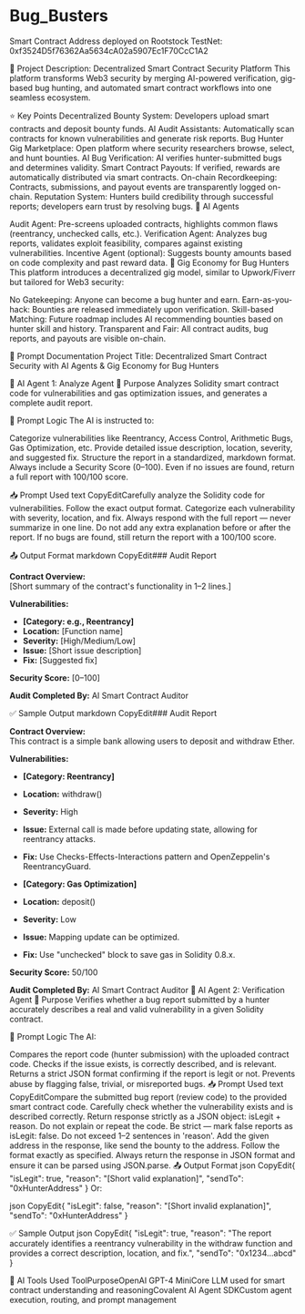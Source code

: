 # Bug_Busters 

Smart Contract Address deployed on Rootstock TestNet: 0xf3524D5f76362Aa5634cA02a5907Ec1F70CcC1A2

🔐 Project Description: Decentralized Smart Contract Security Platform
This platform transforms Web3 security by merging AI-powered verification, gig-based bug hunting, and automated smart contract workflows into one seamless ecosystem.

⭐ Key Points
Decentralized Bounty System: Developers upload smart contracts and deposit bounty funds.
AI Audit Assistants: Automatically scan contracts for known vulnerabilities and generate risk reports.
Bug Hunter Gig Marketplace: Open platform where security researchers browse, select, and hunt bounties.
AI Bug Verification: AI verifies hunter-submitted bugs and determines validity.
Smart Contract Payouts: If verified, rewards are automatically distributed via smart contracts.
On-chain Recordkeeping: Contracts, submissions, and payout events are transparently logged on-chain.
Reputation System: Hunters build credibility through successful reports; developers earn trust by resolving bugs.
🤖 AI Agents

Audit Agent: Pre-screens uploaded contracts, highlights common flaws (reentrancy, unchecked calls, etc.).
Verification Agent: Analyzes bug reports, validates exploit feasibility, compares against existing vulnerabilities.
Incentive Agent (optional): Suggests bounty amounts based on code complexity and past reward data.
💼 Gig Economy for Bug Hunters
This platform introduces a decentralized gig model, similar to Upwork/Fiverr but tailored for Web3 security:

No Gatekeeping: Anyone can become a bug hunter and earn.
Earn-as-you-hack: Bounties are released immediately upon verification.
Skill-based Matching: Future roadmap includes AI recommending bounties based on hunter skill and history.
Transparent and Fair: All contract audits, bug reports, and payouts are visible on-chain.

🔧 Prompt Documentation
Project Title: Decentralized Smart Contract Security with AI Agents & Gig Economy for Bug Hunters

🤖 AI Agent 1: Analyze Agent
📌 Purpose
Analyzes Solidity smart contract code for vulnerabilities and gas optimization issues, and generates a complete audit report.

🧠 Prompt Logic
The AI is instructed to:

Categorize vulnerabilities like Reentrancy, Access Control, Arithmetic Bugs, Gas Optimization, etc.
Provide detailed issue description, location, severity, and suggested fix.
Structure the report in a standardized, markdown format.
Always include a Security Score (0–100).
Even if no issues are found, return a full report with 100/100 score.

📥 Prompt Used
text
CopyEditCarefully analyze the Solidity code for vulnerabilities.
Follow the exact output format.
Categorize each vulnerability with severity, location, and fix.
Always respond with the full report — never summarize in one line.
Do not add any extra explanation before or after the report.
If no bugs are found, still return the report with a 100/100 score.

📤 Output Format
markdown
CopyEdit### Audit Report

**Contract Overview:**  
[Short summary of the contract's functionality in 1–2 lines.]

**Vulnerabilities:**

- **[Category: e.g., Reentrancy]**  
- **Location:** [Function name]  
- **Severity:** [High/Medium/Low]  
- **Issue:** [Short issue description]  
- **Fix:** [Suggested fix]

**Security Score:** [0–100]

**Audit Completed By:** AI Smart Contract Auditor

✅ Sample Output
markdown
CopyEdit### Audit Report

**Contract Overview:**  
This contract is a simple bank allowing users to deposit and withdraw Ether.

**Vulnerabilities:**

- **[Category: Reentrancy]**  
- **Location:** withdraw()  
- **Severity:** High  
- **Issue:** External call is made before updating state, allowing for reentrancy attacks.  
- **Fix:** Use Checks-Effects-Interactions pattern and OpenZeppelin's ReentrancyGuard.

- **[Category: Gas Optimization]**  
- **Location:** deposit()  
- **Severity:** Low  
- **Issue:** Mapping update can be optimized.  
- **Fix:** Use "unchecked" block to save gas in Solidity 0.8.x.

**Security Score:** 50/100

**Audit Completed By:** AI Smart Contract Auditor
🧪 AI Agent 2: Verification Agent
📌 Purpose
Verifies whether a bug report submitted by a hunter accurately describes a real and valid vulnerability in a given Solidity contract.

🧠 Prompt Logic
The AI:

Compares the report code (hunter submission) with the uploaded contract code.
Checks if the issue exists, is correctly described, and is relevant.
Returns a strict JSON format confirming if the report is legit or not.
Prevents abuse by flagging false, trivial, or misreported bugs.
📥 Prompt Used
text
CopyEditCompare the submitted bug report (review code) to the provided smart contract code.
Carefully check whether the vulnerability exists and is described correctly.
Return response strictly as a JSON object: isLegit + reason.
Do not explain or repeat the code.
Be strict — mark false reports as isLegit: false.
Do not exceed 1–2 sentences in 'reason'.
Add the given address in the response, like send the bounty to the address.
Follow the format exactly as specified.
Always return the response in JSON format and ensure it can be parsed using JSON.parse.
📤 Output Format
json
CopyEdit{
  "isLegit": true,
  "reason": "[Short valid explanation]",
  "sendTo": "0xHunterAddress"
}
Or:

json
CopyEdit{
  "isLegit": false,
  "reason": "[Short invalid explanation]",
  "sendTo": "0xHunterAddress"
}

✅ Sample Output
json
CopyEdit{
  "isLegit": true,
  "reason": "The report accurately identifies a reentrancy vulnerability in the withdraw function and provides a correct description, location, and fix.",
  "sendTo": "0x1234...abcd"
}

🧰 AI Tools Used
ToolPurposeOpenAI GPT-4 MiniCore LLM used for smart contract understanding and reasoningCovalent AI Agent SDKCustom agent execution, routing, and prompt management
